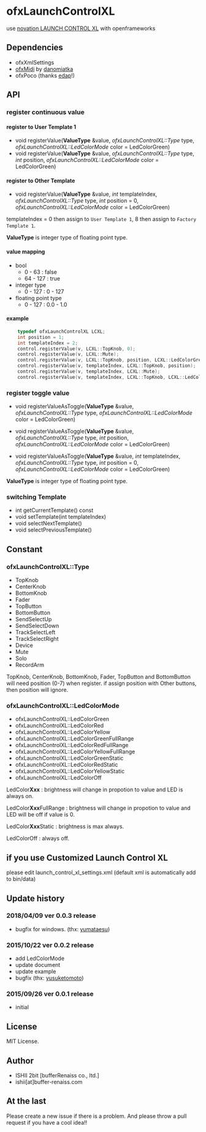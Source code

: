 # ofxLaunchControlXL

use [novation LAUNCH CONTROL XL](http://global.novationmusic.com/launch/launch-control-xl) with openframeworks

## Dependencies

* ofxXmlSettings
* [ofxMidi](https://github.com/danomatika/ofxMidi) by [danomiatka](https://github.com/danomatika/)
* ofxPoco (thanks [edap](https://github.com/edap/)!)

## API

### register continuous value

#### register to User Template 1

* void registerValue(**ValueType** &value, *ofxLaunchControlXL::Type* type, *ofxLaunchControlXL::LedColorMode* color = LedColorGreen)
* void registerValue(**ValueType** &value, *ofxLaunchControlXL::Type* type, *int* position, *ofxLaunchControlXL::LedColorMode* color = LedColorGreen)

#### register to Other Template

* void registerValue(**ValueType** &value, *int* templateIndex, *ofxLaunchControlXL::Type* type, *int* position = 0, *ofxLaunchControlXL::LedColorMode* color = LedColorGreen)

templateIndex = 0 then assign to `User Template 1`, 8 then assign to `Factory Template 1`.

**ValueType** is integer type of floating point type.

#### value mapping

* bool
	* 0 - 63 : false
	* 64 - 127 : true
* integer type
	* 0 - 127 : 0 - 127
* floating point type
	* 0 - 127 : 0.0 - 1.0

#### example

```cpp
	typedef ofxLaunchControlXL LCXL;
	int position = 1;
	int templateIndex = 2;
	control.registerValue(v, LCXL::TopKnob, 0);
	control.registerValue(v, LCXL::Mute);
	control.registerValue(v, LCXL::TopKnob, position, LCXL::LedColorGreen);
	control.registerValue(v, templateIndex, LCXL::TopKnob, position);
	control.registerValue(v, templateIndex, LCXL::Mute);
	control.registerValue(v, templateIndex, LCXL::TopKnob, LCXL::LedColorRedStatic);
```

### register toggle value

* void registerValueAsToggle(**ValueType** &value, *ofxLaunchControlXL::Type* type, *ofxLaunchControlXL::LedColorMode* color = LedColorGreen)
* void registerValueAsToggle(**ValueType** &value, *ofxLaunchControlXL::Type* type, *int* position, *ofxLaunchControlXL::LedColorMode* color = LedColorGreen)

* void registerValueAsToggle(**ValueType** &value, *int* templateIndex, *ofxLaunchControlXL::Type* type, *int* position = 0, *ofxLaunchControlXL::LedColorMode* color = LedColorGreen)

**ValueType** is integer type of floating point type.

### switching Template

* int getCurrentTemplate() const
* void setTemplate(int templateIndex)
* void selectNextTemplate()
* void selectPreviousTemplate()

## Constant

### ofxLaunchControlXL::Type

* TopKnob
* CenterKnob
* BottomKnob
* Fader
* TopButton
* BottomButton
* SendSelectUp
* SendSelectDown
* TrackSelectLeft
* TrackSelectRight
* Device
* Mute
* Solo
* RecordArm

TopKnob, CenterKnob, BottomKnob, Fader, TopButton and BottomButton will need position (0-7) when register.
if assign position with Other buttons, then position will ignore.

### ofxLaunchControlXL::LedColorMode

* ofxLaunchControlXL::LedColorGreen
* ofxLaunchControlXL::LedColorRed
* ofxLaunchControlXL::LedColorYellow
* ofxLaunchControlXL::LedColorGreenFullRange
* ofxLaunchControlXL::LedColorRedFullRange
* ofxLaunchControlXL::LedColorYellowFullRange
* ofxLaunchControlXL::LedColorGreenStatic
* ofxLaunchControlXL::LedColorRedStatic
* ofxLaunchControlXL::LedColorYellowStatic
* ofxLaunchControlXL::LedColorOff

LedColor**Xxx** : brightness will change in propotion to value and LED is always on.

LedColor**Xxx**FullRange : brightness will change in propotion to value and LED will be off if value is 0.

LedColor**Xxx**Static : brightness is max always.

LedColorOff : always off.

## if you use Customized Launch Control XL

please edit launch_control_xl_settings.xml (default xml is automatically add to bin/data)

## Update history

### 2018/04/09 ver 0.0.3 release

* bugfix for windows. (thx: [yumataesu](https://github.com/yumataesu))

### 2015/10/22 ver 0.0.2 release

* add LedColorMode
* update document
* update example
* bugfix (thx: [yusuketomoto](https://github.com/yusuketomoto))

### 2015/09/26 ver 0.0.1 release

* initial

## License

MIT License.

## Author

* ISHII 2bit [bufferRenaiss co., ltd.]
* ishii[at]buffer-renaiss.com

## At the last

Please create a new issue if there is a problem.
And please throw a pull request if you have a cool idea!!
